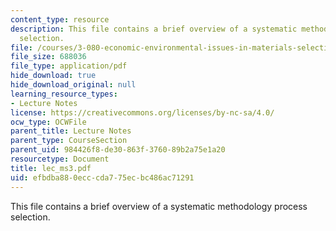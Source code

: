 ```yaml
---
content_type: resource
description: This file contains a brief overview of a systematic methodology process
  selection.
file: /courses/3-080-economic-environmental-issues-in-materials-selection-fall-2005/efbdba880ecccda775ecbc486ac71291_lec_ms3.pdf
file_size: 688036
file_type: application/pdf
hide_download: true
hide_download_original: null
learning_resource_types:
- Lecture Notes
license: https://creativecommons.org/licenses/by-nc-sa/4.0/
ocw_type: OCWFile
parent_title: Lecture Notes
parent_type: CourseSection
parent_uid: 984426f8-de30-863f-3760-89b2a75e1a20
resourcetype: Document
title: lec_ms3.pdf
uid: efbdba88-0ecc-cda7-75ec-bc486ac71291
---
```

This file contains a brief overview of a systematic methodology process selection.